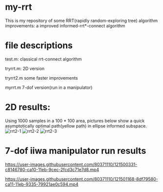 # my-rrt
This is my repository of some RRT(rapidly random-exploring tree) algorithm improvements:
a improved informed-rrt*-connect algorithm 
# file descriptions
test.m:
classical rrt-connect algorithm

tryrrt.m:
2D version

tryrrt2.m
some faster improvements

myrrt.m
7-dof version(run in a manipulator)

#  2D results:
Using 1000 samples in a 100 * 100 area, pictures below show a quick asymptotically optimal path(yellow path) in ellipse informed subspace.
![rrt2-1](https://user-images.githubusercontent.com/80371110/121497002-9352e100-ca0d-11eb-9929-685707730d15.jpg)
![rrt2-2](https://user-images.githubusercontent.com/80371110/121497043-9d74df80-ca0d-11eb-8d78-9047a3b0ea67.jpg)
![rrt2-3](https://user-images.githubusercontent.com/80371110/121497050-9fd73980-ca0d-11eb-841e-85a8424affbd.jpg)

# 7-dof iiwa manipulator run results



https://user-images.githubusercontent.com/80371110/121500331-c8146780-ca10-11eb-9cec-2fcd3c71e7d8.mp4




https://user-images.githubusercontent.com/80371110/121501168-8df79580-ca11-11eb-9335-79921ae0c594.mp4



